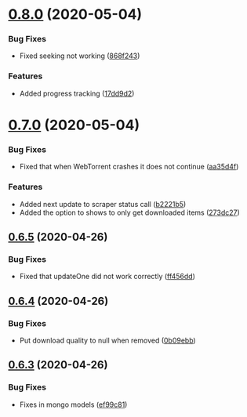 # [0.8.0](https://github.com/pct-org/graphql-api/compare/v0.7.0...v0.8.0) (2020-05-04)


### Bug Fixes

* Fixed seeking not working ([868f243](https://github.com/pct-org/graphql-api/commit/868f243f438ee5b559f1fb237688b3f4d45b329d))


### Features

* Added progress tracking ([17dd9d2](https://github.com/pct-org/graphql-api/commit/17dd9d24679dd6b684b0238e6561bc890af919ef))



# [0.7.0](https://github.com/pct-org/graphql-api/compare/v0.6.5...v0.7.0) (2020-05-04)


### Bug Fixes

* Fixed that when WebTorrent crashes it does not continue ([aa35d4f](https://github.com/pct-org/graphql-api/commit/aa35d4f6eb090745e6f61628bda36d2bb0dacd00))


### Features

* Added next update to scraper status call ([b2221b5](https://github.com/pct-org/graphql-api/commit/b2221b5391b8c20c2c024b46882428b05565d07b))
* Added the option to shows to only get downloaded items ([273dc27](https://github.com/pct-org/graphql-api/commit/273dc27aabff704199b38f031cafdb241d21b83a))



## [0.6.5](https://github.com/pct-org/graphql-api/compare/v0.6.4...v0.6.5) (2020-04-26)


### Bug Fixes

* Fixed that updateOne did not work correctly ([ff456dd](https://github.com/pct-org/graphql-api/commit/ff456dddc1f39a526e8a54fb971228d85b0cfffe))



## [0.6.4](https://github.com/pct-org/graphql-api/compare/v0.6.3...v0.6.4) (2020-04-26)


### Bug Fixes

* Put download quality to null when removed ([0b09ebb](https://github.com/pct-org/graphql-api/commit/0b09ebb6abfbfcffe854a7dcd335daf8ee85d513))



## [0.6.3](https://github.com/pct-org/graphql-api/compare/v0.6.2...v0.6.3) (2020-04-26)


### Bug Fixes

* Fixes in mongo models ([ef99c81](https://github.com/pct-org/graphql-api/commit/ef99c819ee2928256fd6ec5f3f6e819240ed9067))



